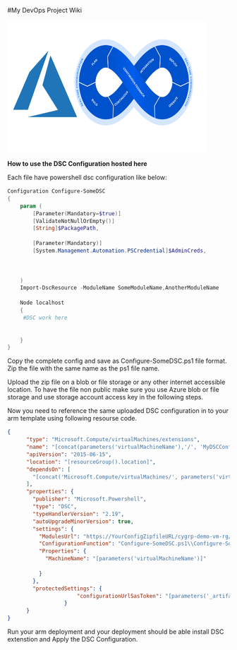 #My DevOps Project Wiki

<img src="https://github.com/ashishrajsrivastava/MyDevOps/blob/master/images/logo1.1.png" width="450" height="300">

**How to use the DSC Configuration hosted here**

Each file have powershell dsc configuration like below:

```PowerShell
Configuration Configure-SomeDSC
{
    param (
        [Parameter(Mandatory=$true)]
        [ValidateNotNullOrEmpty()]
        [String]$PackagePath,

        [Parameter(Mandatory)]
		[System.Management.Automation.PSCredential]$AdminCreds,
		
		

    )
	Import-DscResource -ModuleName SomeModuleName,AnotherModuleName
			
    Node localhost
    {
     #DSC work here   

        
    }
}
```

Copy the complete config and save as Configure-SomeDSC.ps1 file format. Zip the file with the same name as the ps1 file name.

Upload the zip file on a blob or file storage or any other internet accessible location. To have the file non public make sure you use Azure blob or file storage and use storage account access key in the following steps.

Now you need to reference the same uploaded DSC configuration in to your arm template using following resourse code.

```json
{
      "type": "Microsoft.Compute/virtualMachines/extensions",
      "name": "[concat(parameters('virtualMachineName'),'/', 'MyDSCConfig')]",
      "apiVersion": "2015-06-15",
      "location": "[resourceGroup().location]",
      "dependsOn": [
        "[concat('Microsoft.Compute/virtualMachines/', parameters('virtualMachineName'))]"
      ],
      "properties": {
        "publisher": "Microsoft.Powershell",
        "type": "DSC",
        "typeHandlerVersion": "2.19",
        "autoUpgradeMinorVersion": true,
        "settings": {
          "ModulesUrl": "https://YourConfigZipfileURL/cygrp-demo-vm-rg/Configure-SomeDSC.zip",
          "ConfigurationFunction": "Configure-SomeDSC.ps1\\Configure-SomeDSC",
          "Properties": {
            "MachineName": "[parameters('virtualMachineName')]"
            
          }
        },
        "protectedSettings": {
                      "configurationUrlSasToken": "[parameters('_artifactsLocationSasToken')]"
                  }
      }
}
```

Run your arm deployment and your deployment should be able install DSC extenstion and Apply the DSC Configuration.